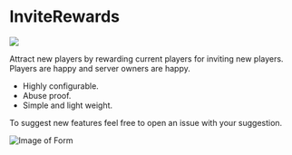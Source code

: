 # InviteRewards 

[![](https://poggit.pmmp.io/shield.state/InviteRewards)](https://poggit.pmmp.io/p/InviteRewards)

Attract new players by rewarding current players for inviting new players. Players are happy and server owners are happy.
  - Highly configurable.
  - Abuse proof.
  - Simple and light weight.

To suggest new features feel free to open an issue with your suggestion.

![Image of Form](https://media.discordapp.net/attachments/689728187944665127/852421988798562314/image0.png?width=1192&height=551)
